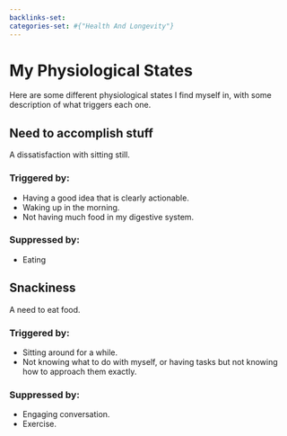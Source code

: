 ```yaml
---
backlinks-set: 
categories-set: #{"Health And Longevity"}
---
```

# My Physiological States

Here are some different physiological states I find myself in, with some
description of what triggers each one.

## Need to accomplish stuff

A dissatisfaction with sitting still.

### Triggered by:

 - Having a good idea that is clearly actionable.
 - Waking up in the morning.
 - Not having much food in my digestive system.

### Suppressed by:

 - Eating

## Snackiness

A need to eat food.

### Triggered by:

 - Sitting around for a while.
 - Not knowing what to do with myself, or having tasks but not knowing how to
   approach them exactly.

### Suppressed by:

 - Engaging conversation.
 - Exercise.